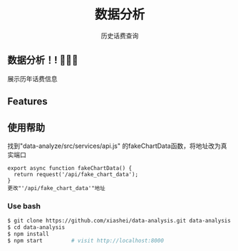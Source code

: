 

<h1 align="center">数据分析</h1>

<div align="center">

历史话费查询




</div>


## 数据分析！! 🎉🎉🎉

展示历年话费信息

## Features






## 使用帮助
找到"data-analyze/src/services/api.js" 的fakeChartData函数，将地址改为真实端口
```
export async function fakeChartData() {
  return request('/api/fake_chart_data');
}
更改"'/api/fake_chart_data'"地址
```
### Use bash

```bash
$ git clone https://github.com/xiashei/data-analysis.git data-analysis
$ cd data-analysis
$ npm install
$ npm start         # visit http://localhost:8000
```

